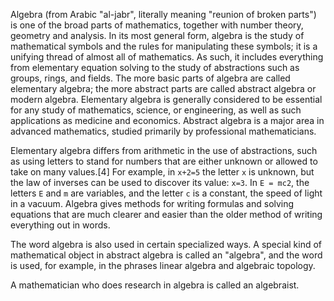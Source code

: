 Algebra (from Arabic "al-jabr", literally meaning "reunion of broken parts") is one of the broad parts of mathematics, together with number theory, geometry and analysis. In its most general form, algebra is the study of mathematical symbols and the rules for manipulating these symbols; it is a unifying thread of almost all of mathematics. As such, it includes everything from elementary equation solving to the study of abstractions such as groups, rings, and fields. The more basic parts of algebra are called elementary algebra; the more abstract parts are called abstract algebra or modern algebra. Elementary algebra is generally considered to be essential for any study of mathematics, science, or engineering, as well as such applications as medicine and economics. Abstract algebra is a major area in advanced mathematics, studied primarily by professional mathematicians.

Elementary algebra differs from arithmetic in the use of abstractions, such as using letters to stand for numbers that are either unknown or allowed to take on many values.[4] For example, in  ```x+2=5``` the letter  ```x``` is unknown, but the law of inverses can be used to discover its value: ```x=3```. In ```E = mc2```, the letters ```E``` and  ```m``` are variables, and the letter ```c``` is a constant, the speed of light in a vacuum. Algebra gives methods for writing formulas and solving equations that are much clearer and easier than the older method of writing everything out in words.

The word algebra is also used in certain specialized ways. A special kind of mathematical object in abstract algebra is called an "algebra", and the word is used, for example, in the phrases linear algebra and algebraic topology.

A mathematician who does research in algebra is called an algebraist.
